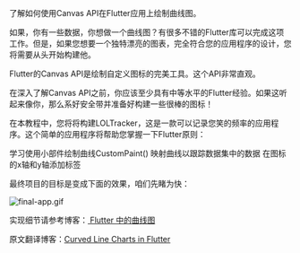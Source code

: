 了解如何使用Canvas API在Flutter应用上绘制曲线图。

如果，你有一些数据，你想做一个曲线图？有很多不错的Flutter库可以完成这项工作。但是，如果您想要一个独特漂亮的图表，完全符合您的应用程序的设计，您将需要从头开始构建他。

Flutter的Canvas API是绘制自定义图标的完美工具。这个API非常直观。

在深入了解Canvas API之前，你应该至少具有中等水平的Flutter经验。如果这听起来像你，那么系好安全带并准备好构建一些很棒的图标！

在本教程中，您将将构建LOLTracker，这是一款可以记录您笑的频率的应用程序。这个简单的应用程序将帮助您掌握一下Flutter原则：

学习使用小部件绘制曲线CustomPaint()
映射曲线以跟踪数据集中的数据
在图标的x轴和y轴添加标签

最终项目的目标是变成下面的效果，咱们先睹为快：

![final-app.gif](https://github.com/Wisdozzh/curve_line_demo/blob/main/images/final-app.gif?raw=true)

实现细节请参考博客：[ Flutter 中的曲线图](https://juejin.cn/editor/drafts/7183938362561003576)

原文翻译博客：[Curved Line Charts in Flutter](https://www.kodeco.com/32557465-curved-line-charts-in-flutter)